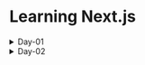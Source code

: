 # Learning Next.js

<details>
<summary>Day-01</summary>

## What is NEXT.JS

Next.js is an **open-source web development framework** for building React-based applications with **server-side rendering (SSR)** and **static site generation (SSG)**, making it SEO-friendly and performant.


## Types of Websites with Next.js

1. **Pure Static:**
   - Fast and SEO-friendly  
   - Harder to manage for dynamic content  

2. **Single Page Application (SPA):**  
   - Fast, dynamic UI  
   - Poor SEO due to slower initial page loads  

3. **Server-Side Rendered (SSR):**  
   - Fast page loads, dynamic UI, and great SEO  

4. **Static Site Generation (SSG):**  
   - Pre-generated static files  
   - Extremely fast and SEO-friendly  



## Key Features of Next.js

1. **File-Based Routing** – Create routes using the folder and file structure.  
2. **API Routes** – Build APIs within the Next.js app without needing a separate backend.  
3. **React Server Components** – Combine SSR with React's modern rendering features.  
4. **Data Fetching** – Support for `getStaticProps`, `getServerSideProps`, and `getStaticPaths`.  
5. **Environment Variables** – Securely manage sensitive keys and configurations.  
6. **Customizable `<Head>` tags** – Dynamically set meta tags and page titles.  
7. **Image Optimization** – Automatically optimize images for faster loads.  
8. **Automatic Code Splitting** – Only load what’s required on each page.  
9. **TypeScript Support** – Build safer apps with TypeScript.  
10. **CSS and Tailwind CSS Support** – Native integration for modern styling.  
11. **Fast Refresh** – Instant feedback during development.  



## Important Concepts

- **Buzzwords in Next.js:**  
  - Server-Side Rendering (SSR)  
  - SEO-Friendly  
  - Built-in Routing / Folder-Based Routing  

- **Nested Routing:**  
  - Organize routes hierarchically for complex applications.  

- **Custom 404 Pages:**  
  - Define a unique 404 page for handling invalid routes.  

- **Layout Components:**  
  - Shared UI elements (like headers and footers) can be defined using layout files.  


## Naming Conventions in Next.js

1. **Pages Directory:**  
   - All files inside the `app/` folder become routes.  
     Example: `app/page.js` becomes `home`, `app/about/page.js` becomes `about` and `app/login/page.js` becomes `/login`.  

2. **Dynamic Routes:**  
   - Use square brackets `[ ]` to create dynamic routes.  
     Example: `app/product/[id].js` maps to `/product/:id`.  

3. **API Routes:**  
   - Defined inside `app/api/` to handle backend logic.  
     Example: `app/api/hello.js` becomes `/api/hello`.  

4. **Custom 404 Page:**  
   - A `not-found.js` file inside the `app/` folder will serve as the Not Found page.  


## File Structure

```plaintext
app/
├── page.js            // Home Page
├── about/
│   └── page.js        // About Page
├── login/
│   └── page.js        // Login Page
├── not-found.js       // Custom 404 Page
├── layout.js          // Layout Component
└── public/fonts/      // Custom Fonts
```


## Code Snippets

### **Home Page (`page.js`):**

```javascript
import Link from "next/link";

export default function Home() {
  return (
    <div className="flex justify-center items-center flex-col">
      <h1>Hello I am The Homepage</h1>
      <div className="w-max gap-4 flex mt-2">
        <Link href="/">
          <button className="h-max w-max px-2 py-1 bg-blue-500 rounded-lg">Home</button>
        </Link>
        <Link href="about">
          <button className="h-max w-max px-2 py-1 bg-blue-500 rounded-lg">About</button>
        </Link>
        <Link href="login">
          <button className="h-max w-max px-2 py-1 bg-blue-500 rounded-lg">Login</button>
        </Link>
      </div>
    </div>
  );
}
```

---

### **About Page (`about/page.js`):**

```javascript
import Link from "next/link";

export default function About() {
  return (
    <div className="flex justify-center items-center flex-col">
      <h1>Hello I am The About page</h1>
      <div className="w-max gap-4 flex mt-2">
        <Link href="/">
          <button className="h-max w-max px-2 py-1 bg-blue-500 rounded-lg">Home</button>
        </Link>
        <Link href="about">
          <button className="h-max w-max px-2 py-1 bg-blue-500 rounded-lg">Login</button>
        </Link>
        <Link href="login">
          <button className="h-max w-max px-2 py-1 bg-blue-500 rounded-lg">About</button>
        </Link>
      </div>
    </div>
  );
}
```

---

### **Login Page (`login/page.js`):**

```javascript
import Link from "next/link";

export default function Login() {
  return (
    <div className="flex justify-center items-center flex-col">
      <h1>Hello I am The Login page</h1>
      <div className="w-max gap-4 flex mt-2">
        <Link href="/">
          <button className="h-max w-max px-2 py-1 bg-blue-500 rounded-lg">Home</button>
        </Link>
        <Link href="about">
          <button className="h-max w-max px-2 py-1 bg-blue-500 rounded-lg">Login</button>
        </Link>
        <Link href="login">
          <button className="h-max w-max px-2 py-1 bg-blue-500 rounded-lg">About</button>
        </Link>
      </div>
    </div>
  );
}
```

---

### **Custom Layout (`layout.js`):**

```javascript
import localFont from "next/font/local";
import "./globals.css";

const geistSans = localFont({
  src: "./fonts/GeistVF.woff",
  variable: "--font-geist-sans",
  weight: "100 900",
});
const geistMono = localFont({
  src: "./fonts/GeistMonoVF.woff",
  variable: "--font-geist-mono",
  weight: "100 900",
});

export default function RootLayout({ children }) {
  return (
    <html lang="en">
      <body
        className={`${geistSans.variable} ${geistMono.variable} antialiased flex items-center justify-center flex-col h-screen`}
      >
        <h1>Saying Hello from Layout.js</h1>
        <br />
        <h1>{children}</h1>
      </body>
    </html>
  );
}
```

---

## Set Up Next.js Project

```bash
npx create-next-app@latest
```

</details>
<details>
<summary>Day-02</summary>
</details>
